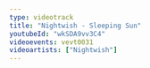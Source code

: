 ```yaml
---
type: videotrack
title: "Nightwish - Sleeping Sun"
youtubeId: "wkSDA9vv3C4"
videoevents: vevt0031
videoartists: ["Nightwish"]
---
```

